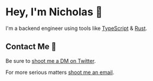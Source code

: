 # Hey, I'm Nicholas 👋

I'm a backend engineer using tools like [TypeScript](https://www.typescriptlang.org/) & [Rust](https://www.rust-lang.org/).

## Contact Me 💌
Be sure to <a href="https://twitter.com/heynickn">shoot me a DM on Twitter</a>.

For more serious matters <a href="mailto:contactnicholas81@gmail.com">shoot me an email</a>.
